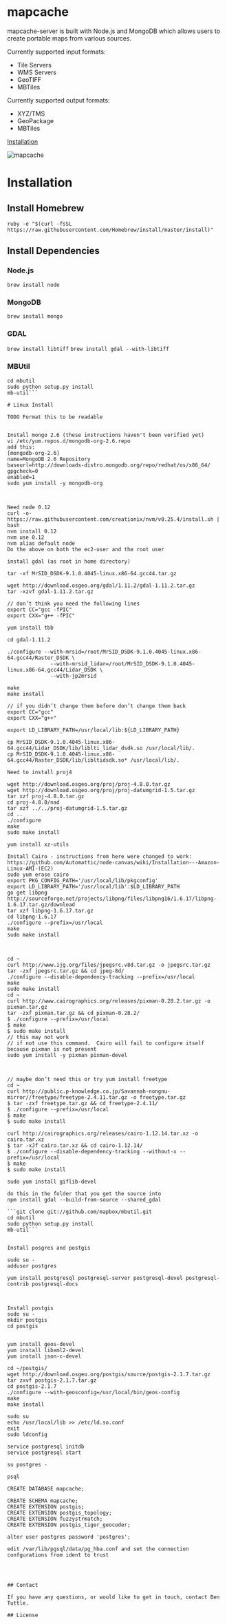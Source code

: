 mapcache
============

mapcache-server is built with Node.js and MongoDB which allows users to create portable maps from various sources.

Currently supported input formats:
* Tile Servers
* WMS Servers
* GeoTIFF
* MBTiles

Currently supported output formats:
* XYZ/TMS
* GeoPackage
* MBTiles

[Installation](#installation)

![mapcache](screenshots/mapcache.png)

# Installation

## Install Homebrew
```ruby -e "$(curl -fsSL https://raw.githubusercontent.com/Homebrew/install/master/install)"```

## Install Dependencies

### Node.js
```brew install node```

### MongoDB
```brew install mongo```

### GDAL
```brew install libtiff```
```brew install gdal --with-libtiff```

### MBUtil

```git clone git://github.com/mapbox/mbutil.git
cd mbutil
sudo python setup.py install
mb-util```

# Linux Install

TODO Format this to be readable


Install mongo 2.6 (these instructions haven't been verified yet)
vi /etc/yum.repos.d/mongodb-org-2.6.repo
add this:
[mongodb-org-2.6]
name=MongoDB 2.6 Repository
baseurl=http://downloads-distro.mongodb.org/repo/redhat/os/x86_64/
gpgcheck=0
enabled=1
sudo yum install -y mongodb-org



Need node 0.12
curl -o- https://raw.githubusercontent.com/creationix/nvm/v0.25.4/install.sh | bash
nvm install 0.12
nvm use 0.12
nvm alias default node
Do the above on both the ec2-user and the root user

install gdal (as root in home directory)

tar -xf MrSID_DSDK-9.1.0.4045-linux.x86-64.gcc44.tar.gz

wget http://download.osgeo.org/gdal/1.11.2/gdal-1.11.2.tar.gz
tar -xzvf gdal-1.11.2.tar.gz

// don’t think you need the following lines
export CC="gcc -fPIC"
export CXX="g++ -fPIC"

yum install tbb
 
cd gdal-1.11.2

./configure --with-mrsid=/root/MrSID_DSDK-9.1.0.4045-linux.x86-64.gcc44/Raster_DSDK \
              --with-mrsid_lidar=/root/MrSID_DSDK-9.1.0.4045-linux.x86-64.gcc44/Lidar_DSDK \
              --with-jp2mrsid

make
make install
 
// if you didn’t change them before don’t change them back
export CC="gcc"
export CXX="g++"
 
export LD_LIBRARY_PATH=/usr/local/lib:${LD_LIBRARY_PATH}

cp MrSID_DSDK-9.1.0.4045-linux.x86-64.gcc44/Lidar_DSDK/lib/liblti_lidar_dsdk.so /usr/local/lib/.
cp MrSID_DSDK-9.1.0.4045-linux.x86-64.gcc44/Raster_DSDK/lib/libltidsdk.so* /usr/local/lib/.

Need to install proj4

wget http://download.osgeo.org/proj/proj-4.8.0.tar.gz
wget http://download.osgeo.org/proj/proj-datumgrid-1.5.tar.gz
tar xzf proj-4.8.0.tar.gz
cd proj-4.8.0/nad
tar xzf ../../proj-datumgrid-1.5.tar.gz
cd ..
./configure
make
sudo make install

yum install xz-utils

Install Cairo - instructions from here were changed to work: https://github.com/Automattic/node-canvas/wiki/Installation---Amazon-Linux-AMI-(EC2)
sudo yum erase cairo
export PKG_CONFIG_PATH='/usr/local/lib/pkgconfig'  
export LD_LIBRARY_PATH='/usr/local/lib':$LD_LIBRARY_PATH
go get libpng http://sourceforge.net/projects/libpng/files/libpng16/1.6.17/libpng-1.6.17.tar.gz/download
tar xzf libpng-1.6.17.tar.gz
cd libpng-1.6.17
./configure --prefix=/usr/local
make
sudo make install



cd ~
curl http://www.ijg.org/files/jpegsrc.v8d.tar.gz -o jpegsrc.tar.gz
tar -zxf jpegsrc.tar.gz && cd jpeg-8d/
./configure --disable-dependency-tracking --prefix=/usr/local
make
sudo make install
cd ~
curl http://www.cairographics.org/releases/pixman-0.28.2.tar.gz -o pixman.tar.gz
tar -zxf pixman.tar.gz && cd pixman-0.28.2/  
$ ./configure --prefix=/usr/local
$ make
$ sudo make install
// this may not work
// if not use this command.  Cairo will fail to configure itself because pixman is not present
sudo yum install -y pixman pixman-devel



// maybe don’t need this or try yum install freetype
cd ~
curl http://public.p-knowledge.co.jp/Savannah-nongnu-mirror//freetype/freetype-2.4.11.tar.gz -o freetype.tar.gz
$ tar -zxf freetype.tar.gz && cd freetype-2.4.11/  
$ ./configure --prefix=/usr/local
$ make
$ sudo make install

curl http://cairographics.org/releases/cairo-1.12.14.tar.xz -o cairo.tar.xz  
$ tar -xJf cairo.tar.xz && cd cairo-1.12.14/  
$ ./configure --disable-dependency-tracking --without-x --prefix=/usr/local
$ make
$ sudo make install

sudo yum install giflib-devel

do this in the folder that you get the source into
npm install gdal --build-from-source --shared_gdal

```git clone git://github.com/mapbox/mbutil.git
cd mbutil
sudo python setup.py install
mb-util```


Install posgres and postgis

sudo su -
adduser postgres

yum install postgresql postgresql-server postgresql-devel postgresql-contrib postgresql-docs



Install postgis
sudo su -
mkdir postgis
cd postgis


yum install geos-devel
yum install libxml2-devel
yum install json-c-devel

cd ~/postgis/
wget http://download.osgeo.org/postgis/source/postgis-2.1.7.tar.gz
tar zxvf postgis-2.1.7.tar.gz
cd postgis-2.1.7
./configure --with-geosconfig=/usr/local/bin/geos-config
make
make install

sudo su
echo /usr/local/lib >> /etc/ld.so.conf
exit
sudo ldconfig

service postgresql initdb
service postgresql start

su postgres -

psql

CREATE DATABASE mapcache;

CREATE SCHEMA mapcache;
CREATE EXTENSION postgis;
CREATE EXTENSION postgis_topology;
CREATE EXTENSION fuzzystrmatch;
CREATE EXTENSION postgis_tiger_geocoder;

alter user postgres password 'postgres';

edit /var/lib/pgsql/data/pg_hba.conf and set the connection confgurations from ident to trust




## Contact

If you have any questions, or would like to get in touch, contact Ben Tuttle.

## License

